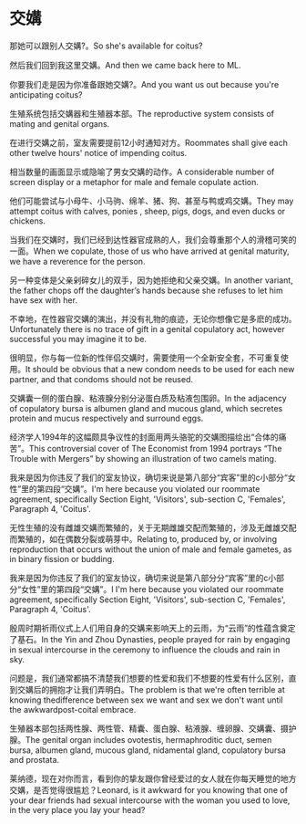 # 交媾

<p><span class="chinese">那她可以跟别人交媾?。</span><span class="english">So she's available for coitus?</span></p>

<p><span class="chinese">然后我们回到我这里交媾。</span><span class="english">And then we came back here to ML.</span></p>

<p><span class="chinese">你要我们走是因为你准备跟她交媾?。</span><span class="english">And you want us out because you're anticipating coitus?</span></p>

<p><span class="chinese">生殖系统包括交媾器和生殖器本部。</span><span class="english">The reproductive system consists of mating and genital organs.</span></p>

<p><span class="chinese">在进行交媾之前，室友需要提前12小时通知对方。</span><span class="english">Roommates shall give each other twelve hours' notice of impending coitus.</span></p>

<p><span class="chinese">相当数量的画面显示或隐喻了男女交媾的动作。</span><span class="english">A considerable number of screen display or a metaphor for male and female copulate action.</span></p>

<p><span class="chinese">他们可能尝试与小母牛、小马驹、绵羊、猪、狗、甚至与鸭或鸡交媾。</span><span class="english">They may attempt coitus with calves, ponies , sheep, pigs, dogs, and even ducks or chickens.</span></p>

<p><span class="chinese">当我们在交媾时，我们已经到达性器官成熟的人，我们会尊重那个人的滑稽可笑的一面。</span><span class="english">When we copulate, those of us who have arrived at genital maturity, we have a reverence for the person.</span></p>

<p><span class="chinese">另一种变体是父亲剁碎女儿的双手，因为她拒绝和父亲交媾。</span><span class="english">In another variant, the father chops off the daughter’s hands because she refuses to let him have sex with her.</span></p>

<p><span class="chinese">不幸地，在性器官交媾的演出，并没有礼物的痕迹，无论你想像它是多麽的成功。</span><span class="english">Unfortunately there is no trace of gift in a genital copulatory act, however successful you may imagine it to be.</span></p>

<p><span class="chinese">很明显，你与每一位新的性伴侣交媾时，需要使用一个全新安全套，不可重复使用。</span><span class="english">It should be obvious that a new condom needs to be used for each new partner, and that condoms should not be reused.</span></p>

<p><span class="chinese">交媾囊一侧的蛋白腺、粘液腺分别分泌蛋白质及粘液包围卵。</span><span class="english">In the adjacency of copulatory bursa is albumen gland and mucous gland, which secretes protein and mucus respectively and surround eggs.</span></p>

<p><span class="chinese">经济学人1994年的这幅颇具争议性的封面用两头骆驼的交媾图描绘出“合体的痛苦”。</span><span class="english">This controversial cover of The Economist from 1994 portrays “The Trouble with Mergers” by showing an illustration of two camels mating.</span></p>

<p><span class="chinese">我来是因为你违反了我们的室友协议，确切来说是第八部分“宾客”里的c小部分“女性”里的第四段“交媾”。</span><span class="english">I'm here because you violated our roommate agreement, specifically Section Eight, 'Visitors', sub-section C, 'Females', Paragraph 4, 'Coitus'.</span></p>

<p><span class="chinese">无性生殖的没有雌雄交媾而繁殖的，关于无期雌雄交配而繁殖的，涉及无雌雄交配而繁殖的，如在偶数分裂或萌芽中。</span><span class="english">Relating to, produced by, or involving reproduction that occurs without the union of male and female gametes, as in binary fission or budding.</span></p>

<p><span class="chinese">我来是因为你违反了我们的室友协议，确切来说是第八部分分“宾客”里的c小部分“女性”里的第四段“交媾”。</span><span class="english">I I'm here because you violated our roommate agreement, specifically Section Eight, 'Visitors', sub-section C, 'Females', Paragraph 4, 'Coitus'.</span></p>

<p><span class="chinese">殷周时期祈雨仪式上人们用自身的交媾来影响天上的云雨，为“云雨”的性蕴含奠定了基石。</span><span class="english">In the Yin and Zhou Dynasties, people prayed for rain by engaging in sexual intercourse in the ceremony to influence the clouds and rain in sky.</span></p>

<p><span class="chinese">问题是，我们通常都搞不清楚我们想要的性爱和我们不想要的性爱有什么区别，直到交媾后的拥抱才让我们弄明白。</span><span class="english">The problem is that we're often terrible at knowing thedifference between sex we want and sex we don't want until the awkwardpost-coital embrace.</span></p>

<p><span class="chinese">生殖器本部包括两性腺、两性管、精囊、蛋白腺、粘液腺、缠卵腺、交媾囊、摄护腺。</span><span class="english">The genital organ includes ovotestis, hermaphroditic duct, semen bursa, albumen gland, mucous gland, nidamental gland, copulatory bursa and prostata.</span></p>

<p><span class="chinese">莱纳德，现在对你而言，看到你的挚友跟你曾经爱过的女人就在你每天睡觉的地方交媾，是否觉得很尴尬？</span><span class="english">Leonard, is it awkward for you knowing that one of your dear friends had sexual intercourse with the woman you used to love, in the very place you lay your head?</span></p>

